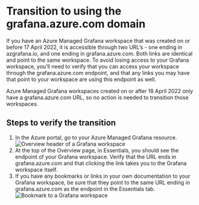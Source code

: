 # Transition to using the grafana.azure.com domain
If you have an Azure Managed Grafana workspace that was created on or before 17 April 2022, it is accessible through two URL’s - one ending in azgrafana.io, and one ending in grafana.azure.com. Both links are identical and point to the same workspace. To avoid losing access to your Grafana workspace, you’ll need to verify that you can access your workspace through the grafana.azure.com endpoint, and that any links you may have that point to your workspace are using this endpoint as well. 

Azure Managed Grafana workspaces created on or after 18 April 2022 only have a grafana.azure.com URL, so no action is needed to transition those workspaces.

## Steps to verify the transition
1. In the Azure portal, go to your Azure Managed Grafana resource.
     ![Overview header of a Grafana workspace](https://github.com/msoumar-ms/azure-docs/blob/main/articles/managed-grafana/media/grafana-endpoint/grafana-domain-view-endpoint.png)
1. At the top of the Overview page, in Essentials, you should see the endpoint of your Grafana workspace. Verify that the URL ends in grafana.azure.com and that clicking the link takes you to the Grafana workspace itself.
1. If you have any bookmarks or links in your own documentation to your Grafana workspace, be sure that they point to the same URL ending in grafana.azure.com as the endpoint in the Essentials tab.
     ![Bookmark to a Grafana workspace](https://github.com/msoumar-ms/azure-docs/blob/main/articles/managed-grafana/media/grafana-endpoint/grafana-domain-bookmark-example.png)

